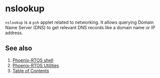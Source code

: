 # nslookup

`nslookup` is a `psh` applet related to networking. It allows querying Domain Name Server (DNS) to get relevant DNS
records like a domain name or IP address.

## See also

1. [Phoenix-RTOS shell](../psh.md)
2. [Phoenix-RTOS Utilities](../../utils.md)
3. [Table of Contents](../../../README.md)
